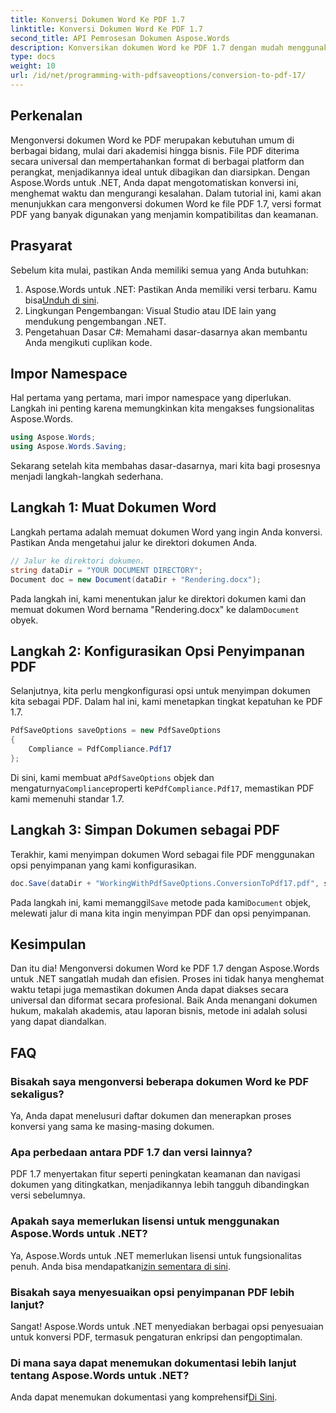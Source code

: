 ```yaml
---
title: Konversi Dokumen Word Ke PDF 1.7
linktitle: Konversi Dokumen Word Ke PDF 1.7
second_title: API Pemrosesan Dokumen Aspose.Words
description: Konversikan dokumen Word ke PDF 1.7 dengan mudah menggunakan Aspose.Words untuk .NET. Ikuti panduan ini untuk memastikan dokumen Anda dapat diakses secara universal dan diformat secara profesional.
type: docs
weight: 10
url: /id/net/programming-with-pdfsaveoptions/conversion-to-pdf-17/
---
```

## Perkenalan

Mengonversi dokumen Word ke PDF merupakan kebutuhan umum di berbagai bidang, mulai dari akademisi hingga bisnis. File PDF diterima secara universal dan mempertahankan format di berbagai platform dan perangkat, menjadikannya ideal untuk dibagikan dan diarsipkan. Dengan Aspose.Words untuk .NET, Anda dapat mengotomatiskan konversi ini, menghemat waktu dan mengurangi kesalahan. Dalam tutorial ini, kami akan menunjukkan cara mengonversi dokumen Word ke file PDF 1.7, versi format PDF yang banyak digunakan yang menjamin kompatibilitas dan keamanan.

## Prasyarat

Sebelum kita mulai, pastikan Anda memiliki semua yang Anda butuhkan:

1.  Aspose.Words untuk .NET: Pastikan Anda memiliki versi terbaru. Kamu bisa[Unduh di sini](https://releases.aspose.com/words/net/).
2. Lingkungan Pengembangan: Visual Studio atau IDE lain yang mendukung pengembangan .NET.
3. Pengetahuan Dasar C#: Memahami dasar-dasarnya akan membantu Anda mengikuti cuplikan kode.

## Impor Namespace

Hal pertama yang pertama, mari impor namespace yang diperlukan. Langkah ini penting karena memungkinkan kita mengakses fungsionalitas Aspose.Words.

```csharp
using Aspose.Words;
using Aspose.Words.Saving;
```

Sekarang setelah kita membahas dasar-dasarnya, mari kita bagi prosesnya menjadi langkah-langkah sederhana.

## Langkah 1: Muat Dokumen Word

Langkah pertama adalah memuat dokumen Word yang ingin Anda konversi. Pastikan Anda mengetahui jalur ke direktori dokumen Anda.

```csharp
// Jalur ke direktori dokumen.
string dataDir = "YOUR DOCUMENT DIRECTORY";
Document doc = new Document(dataDir + "Rendering.docx");
```

 Pada langkah ini, kami menentukan jalur ke direktori dokumen kami dan memuat dokumen Word bernama "Rendering.docx" ke dalam`Document` obyek.

## Langkah 2: Konfigurasikan Opsi Penyimpanan PDF

Selanjutnya, kita perlu mengkonfigurasi opsi untuk menyimpan dokumen kita sebagai PDF. Dalam hal ini, kami menetapkan tingkat kepatuhan ke PDF 1.7.

```csharp
PdfSaveOptions saveOptions = new PdfSaveOptions
{
    Compliance = PdfCompliance.Pdf17
};
```

 Di sini, kami membuat a`PdfSaveOptions` objek dan mengaturnya`Compliance`properti ke`PdfCompliance.Pdf17`, memastikan PDF kami memenuhi standar 1.7.

## Langkah 3: Simpan Dokumen sebagai PDF

Terakhir, kami menyimpan dokumen Word sebagai file PDF menggunakan opsi penyimpanan yang kami konfigurasikan.

```csharp
doc.Save(dataDir + "WorkingWithPdfSaveOptions.ConversionToPdf17.pdf", saveOptions);
```

 Pada langkah ini, kami memanggil`Save` metode pada kami`Document` objek, melewati jalur di mana kita ingin menyimpan PDF dan opsi penyimpanan.

## Kesimpulan

Dan itu dia! Mengonversi dokumen Word ke PDF 1.7 dengan Aspose.Words untuk .NET sangatlah mudah dan efisien. Proses ini tidak hanya menghemat waktu tetapi juga memastikan dokumen Anda dapat diakses secara universal dan diformat secara profesional. Baik Anda menangani dokumen hukum, makalah akademis, atau laporan bisnis, metode ini adalah solusi yang dapat diandalkan.

## FAQ

### Bisakah saya mengonversi beberapa dokumen Word ke PDF sekaligus?

Ya, Anda dapat menelusuri daftar dokumen dan menerapkan proses konversi yang sama ke masing-masing dokumen.

### Apa perbedaan antara PDF 1.7 dan versi lainnya?

PDF 1.7 menyertakan fitur seperti peningkatan keamanan dan navigasi dokumen yang ditingkatkan, menjadikannya lebih tangguh dibandingkan versi sebelumnya.

### Apakah saya memerlukan lisensi untuk menggunakan Aspose.Words untuk .NET?

 Ya, Aspose.Words untuk .NET memerlukan lisensi untuk fungsionalitas penuh. Anda bisa mendapatkan[izin sementara di sini](https://purchase.aspose.com/temporary-license/).

### Bisakah saya menyesuaikan opsi penyimpanan PDF lebih lanjut?

Sangat! Aspose.Words untuk .NET menyediakan berbagai opsi penyesuaian untuk konversi PDF, termasuk pengaturan enkripsi dan pengoptimalan.

### Di mana saya dapat menemukan dokumentasi lebih lanjut tentang Aspose.Words untuk .NET?

 Anda dapat menemukan dokumentasi yang komprehensif[Di Sini](https://reference.aspose.com/words/net/).
